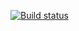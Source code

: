 [![Build status](https://ci.appveyor.com/api/projects/status/pec7k8uxwwl1tt5s/branch/main?svg=true)](https://ci.appveyor.com/project/florresa/netology-autotesting-lesson-2-1/branch/main)